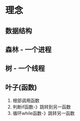 # 理念

## 数据结构

## 森林 - 一个进程

## 树 - 一个线程

## 叶子(函数)

1. 根部调用函数
2. 判断if函数-》跳转到另一函数
3. 循环while函数-》跳转另一函数
